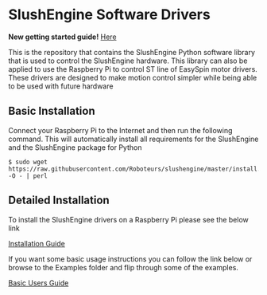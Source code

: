 # SlushEngine Software Drivers

**New getting started guide!** [Here](http://roboteurs.com/pages/getting-started-with-the-slushengine-software-installation-hardware-setup)

This is the repository that contains the SlushEngine Python software library that is used to control the SlushEngine hardware. This library can also be applied to use the Raspberry Pi to control ST line of EasySpin motor drivers. These drivers are designed to make motion control simpler while being able to be used with future hardware

## Basic Installation

Connect your Raspberry Pi to the Internet and then run the following command. This will automatically install all requirements for the SlushEngine and the SlushEngine package for Python
```
$ sudo wget https://raw.githubusercontent.com/Roboteurs/slushengine/master/install.pl -O - | perl
```

## Detailed Installation

To install the SlushEngine drivers on a Raspberry Pi please see the below link

[Installation Guide](https://github.com/Roboteurs/slushengine/blob/master/INSTALL.md)

If you want some basic usage instructions you can follow the link below or browse to the Examples folder and flip through some of the examples.

[Basic Users Guide](https://github.com/Roboteurs/slushengine/blob/master/USAGE%20INSTRUCTIONS.md)
